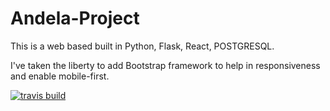 # Andela-Project

This is a web based built in Python, Flask, React, POSTGRESQL.

I've taken the liberty to add Bootstrap framework to help in responsiveness and enable mobile-first.

[![travis build](https://img.shields.io/travis/Joyce-Wanjiku/Andela-Project.svg?style=flat-square)](https://travis-ci.org/Joyce-Wanjiku/Andela-Project)

